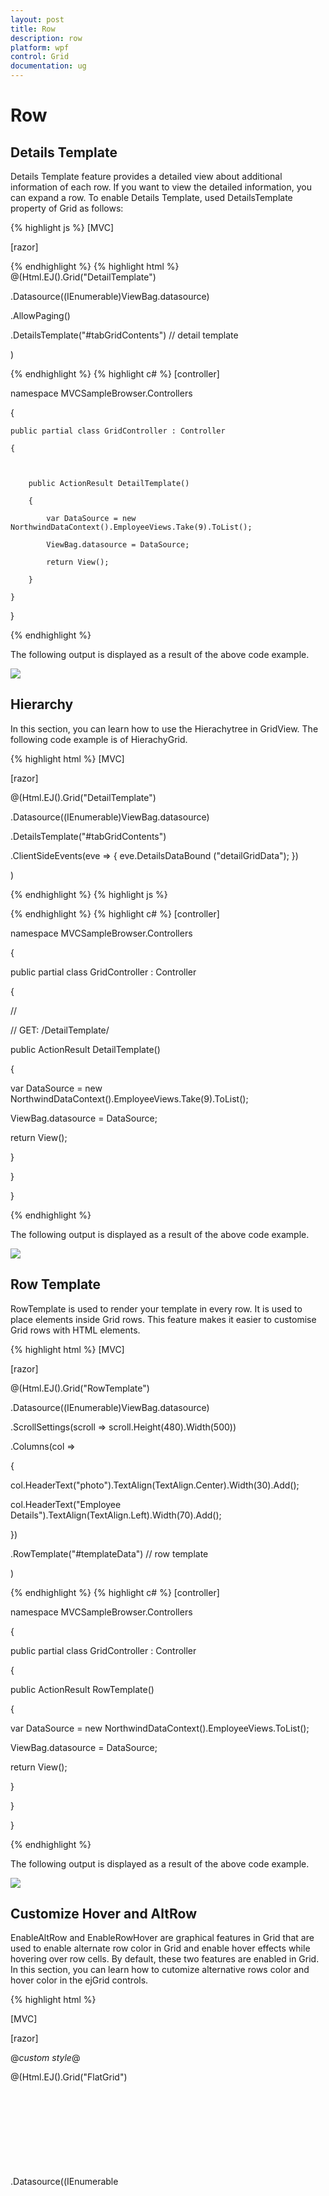 ```yaml
---
layout: post
title: Row
description: row
platform: wpf
control: Grid
documentation: ug
---
```


# Row

## Details Template

Details Template feature provides a detailed view about additional information of each row. If you want to view the detailed information, you can expand a row. To enable Details Template, used DetailsTemplate property of Grid as follows:


{% highlight js %}
[MVC]

[razor]



<script id="tabGridContents" type="text/x-jsrender">

    <div id="contact{{:EmployeeID}}" style="font-weight:bold; padding:5px;">

        <div id="cont">

            contact:{{:Address}}<br />

            city:{{:City}}<br />

            Country:{{:Country}}<br />

            phone:{{:HomePhone}}<br />

        </div>

    </div>

</script>
{% endhighlight  %}
{% highlight html %}
@(Html.EJ().Grid<EmployeeView>("DetailTemplate")

.Datasource((IEnumerable<object>)ViewBag.datasource)

.AllowPaging()

   .DetailsTemplate("#tabGridContents") // detail template

 )


{% endhighlight  %}
{% highlight c# %}
[controller]



namespace MVCSampleBrowser.Controllers

{

    public partial class GridController : Controller

    {



        public ActionResult DetailTemplate()

        {

            var DataSource = new NorthwindDataContext().EmployeeViews.Take(9).ToList();

            ViewBag.datasource = DataSource;

            return View();

        }

    }

}


{% endhighlight  %}




The following output is displayed as a result of the above code example.



![](Row_images/Row_img1.png)





## Hierarchy



In this section, you can learn how to use the Hierachytree in GridView. The following code example is of HierachyGrid.


{% highlight html %}
[MVC]

[razor]



@(Html.EJ().Grid<EmployeeView>("DetailTemplate")

.Datasource((IEnumerable<object>)ViewBag.datasource)

.DetailsTemplate("#tabGridContents")

.ClientSideEvents(eve => { eve.DetailsDataBound ("detailGridData"); })

)

{% endhighlight  %}
{% highlight js %}

<script src="~/Scripts/jsondata.min.js"></script>

<script id="tabGridContents" type="text/x-jsrender">

<div class="tabcontrol" id="Test">

<div id="detailGrid">

</div>

<label id="employeeDet" style="display: none">{{:EmployeeID}}</label>

</div>

</script>

<script type="text/javascript">

function detailGridData(e) {

var filteredData = e.detailsElement.find("#employeeDet").text();

// the datasource "window.ordersView" is referred from jsondata.min.js

var data = ej.DataManager(window.ordersView).executeLocal(ej.Query().where("EmployeeID", "equal", parseInt(filteredData), true));

e.detailsElement.find("#detailGrid").ejGrid({

dataSource: data,



});



}

</script>


{% endhighlight  %}
{% highlight c# %}
[controller]





namespace MVCSampleBrowser.Controllers

{

public partial class GridController : Controller

{

//

// GET: /DetailTemplate/



public ActionResult DetailTemplate()

{

var DataSource = new NorthwindDataContext().EmployeeViews.Take(9).ToList();

ViewBag.datasource = DataSource;

return View();

}



}

}



{% endhighlight  %}

The following output is displayed as a result of the above code example.



![](Row_images/Row_img2.png)



## Row Template

RowTemplate is used to render your template in every row. It is used to place elements inside Grid rows. This feature makes it easier to customise Grid rows with HTML elements.


{% highlight html %}
[MVC]

[razor]



<script id="templateData" type="text/x-jsrender">

<tr>

<td class="photo">

<img style="width:130px;height: 160px" src="http://js.syncfusion.com/demos/web/themes/images/Employees//{{:EmployeeID}}.png" alt="{{:EmployeeID}}" />

</td>

<td class="details">

<table class="CardTable" cellpadding="3" cellspacing="6">

<colgroup>

<col width="50%">

<col width="50%">

</colgroup>

<tbody>

<tr>

<td class="CardHeader">First Name: </td>

<td style="padding:20px">{{:FirstName}} </td>

</tr>

<tr>



<td class="CardHeader">

Birth Date:

</td>

<td style="padding:20px">

{{:BirthDate.toLocaleDateString()}}

</td>

</tr>

<tr>



<td class="CardHeader">

Hire Date:

</td>

<td style="padding:20px">

{{:HireDate.toLocaleDateString()}}

</td>

</tr>

</tbody>

</table>

</td>

</tr>

</script>

<style>

.CardHeader {

font-weight:bold;

font-size:14px;

padding:20px;

}

</style>



@(Html.EJ().Grid<EmployeeView>("RowTemplate")

.Datasource((IEnumerable<object>)ViewBag.datasource)

.ScrollSettings(scroll => scroll.Height(480).Width(500))

.Columns(col =>

{

col.HeaderText("photo").TextAlign(TextAlign.Center).Width(30).Add();

col.HeaderText("Employee Details").TextAlign(TextAlign.Left).Width(70).Add();

})

.RowTemplate("#templateData")    // row template

)

{% endhighlight  %}
{% highlight c# %}
[controller]





namespace MVCSampleBrowser.Controllers

{

public partial class GridController : Controller

{



public ActionResult RowTemplate()

{

var DataSource = new NorthwindDataContext().EmployeeViews.ToList();

ViewBag.datasource = DataSource;

return View();

}



}

}



{% endhighlight  %}

The following output is displayed as a result of the above code example.



![](Row_images/Row_img3.png)



## Customize Hover and AltRow 

EnableAltRow and EnableRowHover are graphical features in Grid that are used to enable alternate row color in Grid and enable hover effects while hovering over row cells. By default, these two features are enabled in Grid. In this section, you can learn how to cutomize alternative rows color and hover color in the ejGrid controls.



{% highlight html %}

[MVC]

[razor]



@*custom style*@

<style>

.e-grid .e-alt_row {

        background-color: lightgreen !important;

    }



.e-grid .e-hover {

        background: black !important;

    }

</style>



@(Html.EJ().Grid<OrdersView>("FlatGrid")

.Datasource((IEnumerable<object>)ViewBag.datasource)

    .AllowPaging()

    .PageSettings(page => page.PageSize(5))

.EnableAltRow (true)

    .EnableRowHover(true)

    )


{% endhighlight  %}
{% highlight c# %}
[controller]



namespace MVCSampleBrowser.Controllers

{

    public partial class GridController : Controller

    {

        public ActionResult Default()

        {

            var DataSource = new NorthwindDataContext().OrdersViews.ToList();

            ViewBag.datasource = DataSource;

            return View();

        }

    }

}


{% endhighlight  %}


The following output is displayed as a result of the above code example.



![](Row_images/Row_img4.png)



